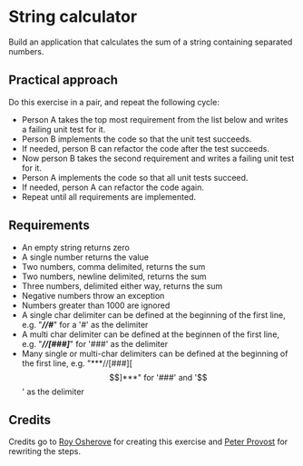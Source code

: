 ﻿# String calculator #
Build an application that calculates the sum of a string containing separated numbers.

## Practical approach ##
Do this exercise in a pair, and repeat the following cycle:
- Person A takes the top most requirement from the list below and writes a failing unit test for it.
- Person B implements the code so that the unit test succeeds.
- If needed, person B can refactor the code after the test succeeds.
- Now person B takes the second requirement and writes a failing unit test for it.
- Person A implements the code so that all unit tests succeed.
- If needed, person A can refactor the code again.
- Repeat until all requirements are implemented.

## Requirements ##
- An empty string returns zero
- A single number returns the value
- Two numbers, comma delimited, returns the sum
- Two numbers, newline delimited, returns the sum
- Three numbers, delimited either way, returns the sum
- Negative numbers throw an exception
- Numbers greater than 1000 are ignored
- A single char delimiter can be defined at the beginning of the first line, e.g. "***//#***" for a '#' as the delimiter
- A multi char delimiter can be defined at the beginnen of the first line, e.g. "***//[###]***" for '###' as the delimiter
- Many single or multi-char delimiters can be defined at the beginning of the first line, e.g. "***//[###][$$]***" for '###' and '$$' as the delimiter

## Credits ##
Credits go to [Roy Osherove](http://osherove.com/tdd-kata-1/) for creating this exercise and [Peter Provost](http://www.peterprovost.org/blog/2012/05/02/kata-the-only-way-to-learn-tdd/) for rewriting the steps.